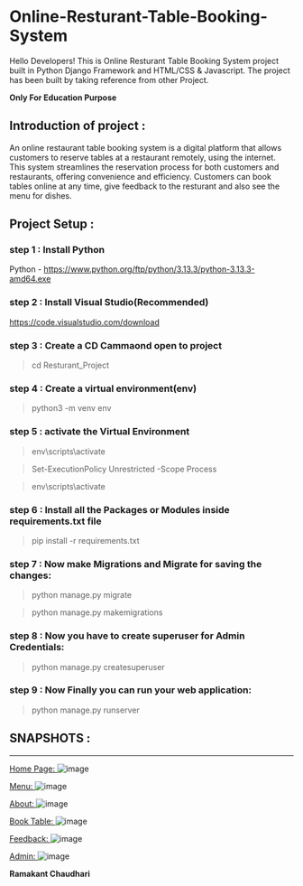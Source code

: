 # Online-Resturant-Table-Booking-System
Hello Developers!
This is Online Resturant Table Booking System project built in Python Django Framework and HTML/CSS & Javascript. The project has been built by taking reference from other Project. 

**Only For Education Purpose**  

## Introduction of project :
An online restaurant table booking system is a digital platform that allows customers to reserve tables at a restaurant remotely, using the internet.  This system streamlines the reservation process for both customers and restaurants, offering convenience and efficiency. Customers can book tables online at any time, give feedback to the resturant and also see the menu for dishes.

## Project Setup :  

### step 1 : Install Python
Python - https://www.python.org/ftp/python/3.13.3/python-3.13.3-amd64.exe

### step 2 : Install Visual Studio(Recommended)
https://code.visualstudio.com/download
### step 3 : Create a  CD Cammaond open to project
>cd Resturant_Project

### step 4 : Create a virtual environment(env)
>python3 -m venv env

### step 5 : activate the Virtual Environment
>env\scripts\activate

> Set-ExecutionPolicy Unrestricted -Scope Process

>env\scripts\activate

### step 6 : Install all the Packages or Modules inside requirements.txt file
>pip install -r requirements.txt

### step 7 : Now make Migrations and Migrate for saving the changes:
>python manage.py migrate

>python manage.py makemigrations

### step 8 : Now you have to create superuser for Admin Credentials:
>python manage.py createsuperuser

### step 9 : Now Finally you can run your web application:
>python manage.py runserver

## SNAPSHOTS :
_____________________________________________________________________________________________________________________________________________________________________________________________________________________

<ins>Home Page: </ins>
![image](https://github.com/user-attachments/assets/7f9f9de1-13bb-4cc3-8350-1eee71a9b482)

<ins>Menu: </ins>
![image](https://github.com/user-attachments/assets/53ddc434-0791-4767-a8be-3dcb772c43df)

<ins>About: </ins>
![image](https://github.com/user-attachments/assets/346150a4-3dab-4c19-9a3b-55119e08c463)

<ins>Book Table: </ins>
![image](https://github.com/user-attachments/assets/8fe9211d-1fdc-41a3-b26d-0a1f4ce5ff78)

<ins>Feedback: </ins>
![image](https://github.com/user-attachments/assets/2db22212-e992-4f32-9ff1-85038a6b97ed)

<ins>Admin: </ins>
![image](https://github.com/user-attachments/assets/4181bd93-5d12-4711-8cb3-20814e910f32)

**Ramakant Chaudhari**

